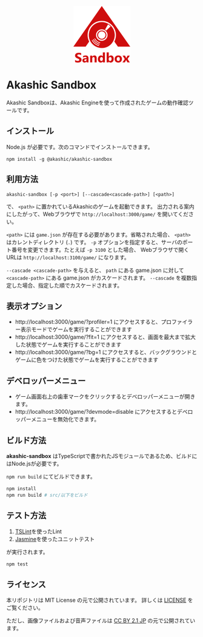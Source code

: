 <p align="center">
<img src="img/akashic-sandbox.png"/>
</p>

# Akashic Sandbox

Akashic Sandboxは、Akashic Engineを使って作成されたゲームの動作確認ツールです。

## インストール

Node.js が必要です。次のコマンドでインストールできます。

```
npm install -g @akashic/akashic-sandbox
```

## 利用方法

```
akashic-sandbox [-p <port>] [--cascade<cascade-path>] [<path>]
```

で、 `<path>` に置かれているAkashicのゲームを起動できます。
出力される案内にしたがって、Webブラウザで `http://localhost:3000/game/` を開いてください。

`<path>` には `game.json` が存在する必要があります。省略された場合、 `<path>` はカレントディレクトリ (`.`) です。
`-p` オプションを指定すると、サーバのポート番号を変更できます。たとえば `-p 3100` とした場合、 Webブラウザで開くURLは `http://localhost:3100/game/` になります。

`--cascade <cascade-path>` を与えると、 `path` にある game.json に対して `<cascade-path>` にある game.json がカスケードされます。
`--cascade` を複数指定した場合、指定した順でカスケードされます。

## 表示オプション

* http://localhost:3000/game/?profiler=1 にアクセスすると、プロファイラー表示モードでゲームを実行することができます
* http://localhost:3000/game/?fit=1 にアクセスすると、画面を最大まで拡大した状態でゲームを実行することができます
* http://localhost:3000/game/?bg=1 にアクセスすると、バックグラウンドとゲームに色をつけた状態でゲームを実行することができます

## デベロッパーメニュー

* ゲーム画面右上の歯車マークをクリックするとデベロッパーメニューが開きます。
* http://localhost:3000/game/?devmode=disable にアクセスするとデベロッパーメニューを無効化できます。

## ビルド方法

**akashic-sandbox** はTypeScriptで書かれたJSモジュールであるため、ビルドにはNode.jsが必要です。

`npm run build` にてビルドできます。

```sh
npm install
npm run build # src/以下をビルド
```

## テスト方法

1. [TSLint](https://github.com/palantir/tslint "TSLint")を使ったLint
2. [Jasmine](http://jasmine.github.io/ "Jasmine")を使ったユニットテスト

が実行されます。

```sh
npm test
```

## ライセンス

本リポジトリは MIT License の元で公開されています。
詳しくは [LICENSE](./LICENSE) をご覧ください。

ただし、画像ファイルおよび音声ファイルは
[CC BY 2.1 JP](https://creativecommons.org/licenses/by/2.1/jp/) の元で公開されています。
